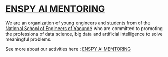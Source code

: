 # [ENSPY AI MENTORING](https://ensp-ai-mentoring.github.io/)

We are an organization of young engineers and students from of the [National School of Engineers of Yaoundé](https://polytechnique.cm/) who are committed to promoting the professions of data science, big data and artificial intelligence to solve meaningful problems.


See more about our activities here : [ENSPY AI MENTORING](https://ensp-ai-mentoring.github.io/)